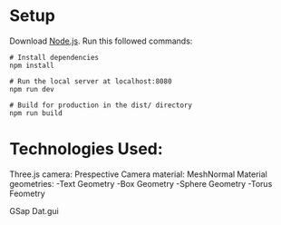 # Setup
Download [Node.js](https://nodejs.org/en/download/).
Run this followed commands:

```
# Install dependencies
npm install

# Run the local server at localhost:8080
npm run dev

# Build for production in the dist/ directory
npm run build
```

# Technologies Used:
  Three.js
    camera: Prespective Camera
    material: MeshNormal Material
    geometries: -Text Geometry
                -Box Geometry
                -Sphere Geometry
                -Torus Feometry
  
  GSap
  Dat.gui
  
